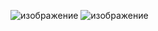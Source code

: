 ![изображение](https://github.com/SemiletovAndrey/PlatformerAnimals/assets/116448311/2fa24b77-444c-4810-859d-9e742275ccce)
![изображение](https://github.com/SemiletovAndrey/PlatformerAnimals/assets/116448311/cfe83672-8981-460e-bc68-c6aec0ac830a)

